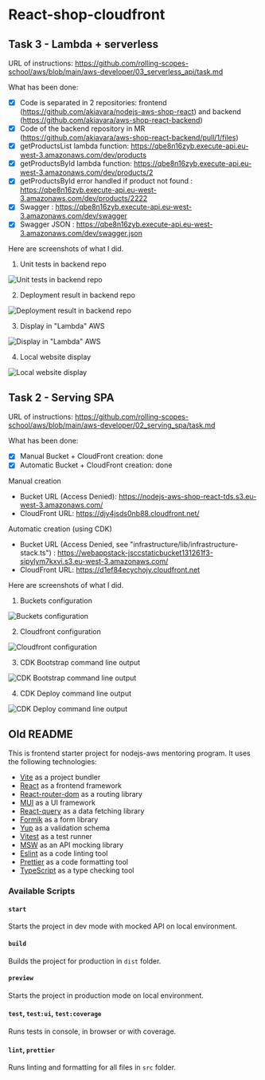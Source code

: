 # React-shop-cloudfront

## Task 3 - Lambda + serverless

URL of instructions: https://github.com/rolling-scopes-school/aws/blob/main/aws-developer/03_serverless_api/task.md

What has been done:
  - [x] Code is separated in 2 repositories: frontend (https://github.com/akiavara/nodejs-aws-shop-react) and backend (https://github.com/akiavara/aws-shop-react-backend)
  - [x] Code of the backend repository in MR (https://github.com/akiavara/aws-shop-react-backend/pull/1/files)
  - [x] getProductsList lambda function: https://qbe8n16zyb.execute-api.eu-west-3.amazonaws.com/dev/products
  - [x] getProductsById lambda function: https://qbe8n16zyb.execute-api.eu-west-3.amazonaws.com/dev/products/2
  - [x] getProductsById error handled if product not found : https://qbe8n16zyb.execute-api.eu-west-3.amazonaws.com/dev/products/2222
  - [x] Swagger : https://qbe8n16zyb.execute-api.eu-west-3.amazonaws.com/dev/swagger
  - [x] Swagger JSON : https://qbe8n16zyb.execute-api.eu-west-3.amazonaws.com/dev/swagger.json

Here are screenshots of what I did.

1. Unit tests in backend repo

![Unit tests in backend repo](tasks/task_3/1_tests_lambda_ok.png)

2. Deployment result in backend repo

![Deployment result in backend repo](tasks/task_3/2_deploy_serverless_ok.png)

3. Display in "Lambda" AWS

![Display in "Lambda" AWS](tasks/task_3/3_lambda_aws.png)

4. Local website display

![Local website display](tasks/task_3/4_website_display.png)

## Task 2 - Serving SPA

URL of instructions: https://github.com/rolling-scopes-school/aws/blob/main/aws-developer/02_serving_spa/task.md

What has been done:
  - [x] Manual Bucket + CloudFront creation: done
  - [x] Automatic Bucket + CloudFront creation: done

Manual creation
- Bucket URL (Access Denied): https://nodejs-aws-shop-react-tds.s3.eu-west-3.amazonaws.com/
- CloudFront URL: https://djy4jsds0nb88.cloudfront.net/

Automatic creation (using CDK)
- Bucket URL (Access Denied, see "infrastructure/lib/infrastructure-stack.ts") : https://webappstack-jsccstaticbucket131261f3-sipylym7kxvi.s3.eu-west-3.amazonaws.com/
- CloudFront URL: https://d1ef84ecychojy.cloudfront.net

Here are screenshots of what I did.

1. Buckets configuration

![Buckets configuration](tasks/task_2/1_s3_buckets.png)

2. Cloudfront configuration

![Cloudfront configuration](tasks/task_2/2_cloudfront.png)

3. CDK Bootstrap command line output

![CDK Bootstrap command line output](tasks/task_2/3_cdk_bootstrap.png)

4. CDK Deploy command line output

![CDK Deploy command line output](tasks/task_2/4_cdk_deploy.png)



## Old README

This is frontend starter project for nodejs-aws mentoring program. It uses the following technologies:

- [Vite](https://vitejs.dev/) as a project bundler
- [React](https://beta.reactjs.org/) as a frontend framework
- [React-router-dom](https://reactrouterdotcom.fly.dev/) as a routing library
- [MUI](https://mui.com/) as a UI framework
- [React-query](https://react-query-v3.tanstack.com/) as a data fetching library
- [Formik](https://formik.org/) as a form library
- [Yup](https://github.com/jquense/yup) as a validation schema
- [Vitest](https://vitest.dev/) as a test runner
- [MSW](https://mswjs.io/) as an API mocking library
- [Eslint](https://eslint.org/) as a code linting tool
- [Prettier](https://prettier.io/) as a code formatting tool
- [TypeScript](https://www.typescriptlang.org/) as a type checking tool

### Available Scripts

#### `start`

Starts the project in dev mode with mocked API on local environment.

#### `build`

Builds the project for production in `dist` folder.

#### `preview`

Starts the project in production mode on local environment.

#### `test`, `test:ui`, `test:coverage`

Runs tests in console, in browser or with coverage.

#### `lint`, `prettier`

Runs linting and formatting for all files in `src` folder.
